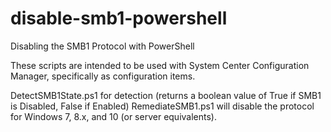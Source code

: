 # disable-smb1-powershell
Disabling the SMB1 Protocol with PowerShell

These scripts are intended to be used with System Center Configuration Manager, specifically as configuration items.

DetectSMB1State.ps1 for detection (returns a boolean value of True if SMB1 is Disabled, False if Enabled)
RemediateSMB1.ps1 will disable the protocol for Windows 7, 8.x, and 10 (or server equivalents).
